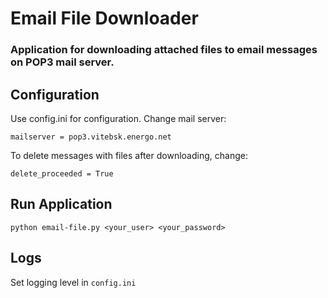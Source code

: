 # Email File Downloader

### Application for downloading attached files to email messages on POP3 mail server.

## Configuration
Use config.ini for configuration. Change mail server:
```
mailserver = pop3.vitebsk.energo.net
```
To delete messages with files after downloading, change:
```
delete_proceeded = True
```
## Run Application
```
python email-file.py <your_user> <your_password>
```
## Logs
Set logging level in `config.ini`